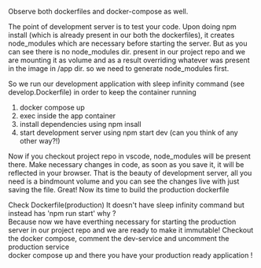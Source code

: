 Observe both dockerfiles and docker-compose as well.  

The point of development server is to test your code. Upon doing npm install (which is already present in our both the dockerfiles), it creates node_modules which are necessary before starting the server. But as you can see there is no node_modules dir. present in our project repo and we are mounting it as volume and as a result overriding whatever was present in the image in /app dir. so we need to generate node_modules first.  

So we run our development application with sleep infinity command (see develop.Dockerfile) in order to keep the container running
1. docker compose up
2. exec inside the app container  
3. install dependencies using npm insall  
4. start development server using npm start dev
(can you think of any other way?!)  

Now if you checkout project repo in vscode, node_modules will be present there.
Make necessary changes in code, as soon as you save it, it will be reflected in your browser.  That is the beauty of development server, all you need is a bindmount volume  and you can see the changes live with just saving the file. 
Great! Now its time to build the production dockerfile 

Check Dockerfile(production)
It doesn't have sleep infinity command but instead has 'npm run start' why ?  
Because now we have everthing necessary for starting the production server in our project repo and we are ready to make it immutable!
Checkout the docker compose, comment the dev-service and uncomment the production service  
docker compose up and there you have your production ready application !
